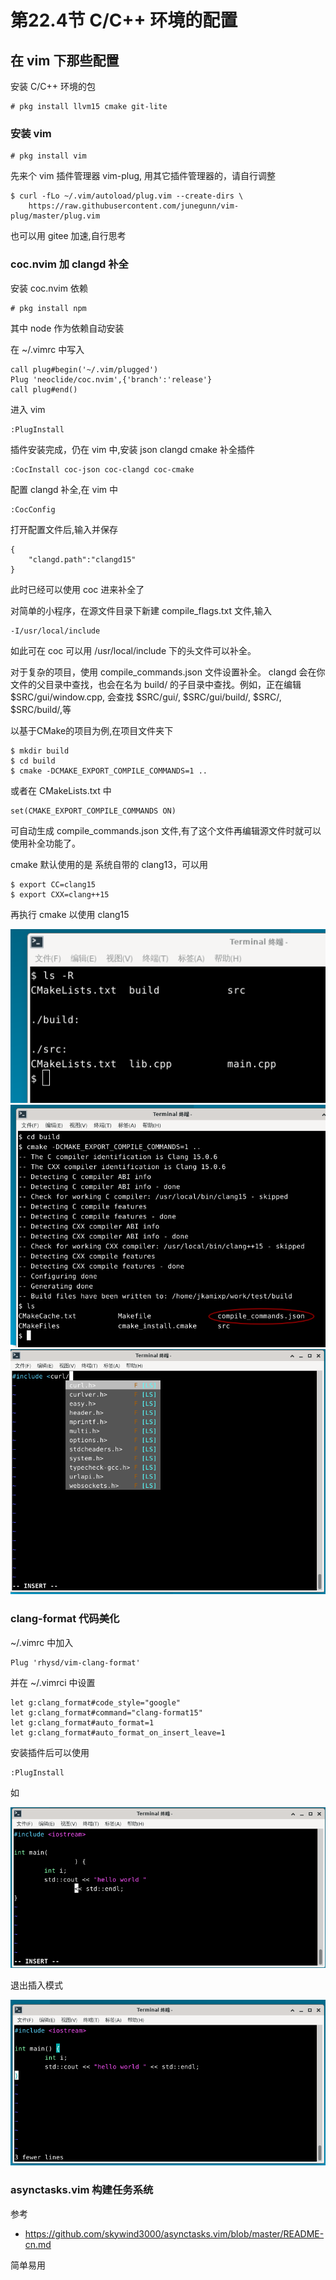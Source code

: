 # 第22.4节 C/C++ 环境的配置

## 在 vim 下那些配置

安装 C/C++ 环境的包

```
# pkg install llvm15 cmake git-lite
```

### 安装 vim

```
# pkg install vim
```

先来个 vim 插件管理器 vim-plug, 用其它插件管理器的，请自行调整

```
$ curl -fLo ~/.vim/autoload/plug.vim --create-dirs \
    https://raw.githubusercontent.com/junegunn/vim-plug/master/plug.vim
```

也可以用 gitee 加速,自行思考

### coc.nvim 加 clangd 补全

安装 coc.nvim 依赖

```
# pkg install npm
```

其中 node 作为依赖自动安装

在 ~/.vimrc 中写入

```
call plug#begin('~/.vim/plugged')
Plug 'neoclide/coc.nvim',{'branch':'release'}
call plug#end()
```

进入 vim 

```
:PlugInstall
```

插件安装完成，仍在 vim 中,安装 json clangd cmake 补全插件

```
:CocInstall coc-json coc-clangd coc-cmake
```

配置 clangd 补全,在 vim 中

```
:CocConfig
```

打开配置文件后,输入并保存

```
{
	"clangd.path":"clangd15"
}
```

此时已经可以使用 coc 进来补全了

对简单的小程序，在源文件目录下新建 compile_flags.txt 文件,输入

```
-I/usr/local/include 
```

如此可在 coc 可以用 /usr/local/include 下的头文件可以补全。

对于复杂的项目，使用 compile_commands.json 文件设置补全。 clangd 会在你文件的父目录中查找，也会在名为 build/ 的子目录中查找。例如，正在编辑 $SRC/gui/window.cpp, 会查找 $SRC/gui/, $SRC/gui/build/, $SRC/, $SRC/build/,等

以基于CMake的项目为例,在项目文件夹下

```
$ mkdir build
$ cd build
$ cmake -DCMAKE_EXPORT_COMPILE_COMMANDS=1 ..
```

或者在 CMakeLists.txt 中

```
set(CMAKE_EXPORT_COMPILE_COMMANDS ON)
```

可自动生成 compile_commands.json 文件,有了这个文件再编辑源文件时就可以使用补全功能了。

cmake 默认使用的是 系统自带的 clang13，可以用

```
$ export CC=clang15
$ export CXX=clang++15
```

再执行 cmake 以使用 clang15 

![](../.gitbook/assets/ccenv1.png)
![](../.gitbook/assets/ccenv2.png)
![](../.gitbook/assets/ccenv3.png)

### clang-format 代码美化

~/.vimrc 中加入

```
Plug 'rhysd/vim-clang-format'
```

并在 ~/.vimrci 中设置

```
let g:clang_format#code_style="google"
let g:clang_format#command="clang-format15"
let g:clang_format#auto_format=1
let g:clang_format#auto_format_on_insert_leave=1
```

安装插件后可以使用

```
:PlugInstall
```

如

![](../.gitbook/assets/ccenv4.png)

退出插入模式

![](../.gitbook/assets/ccenv5.png)

### asynctasks.vim 构建任务系统

参考 

* https://github.com/skywind3000/asynctasks.vim/blob/master/README-cn.md

简单易用
